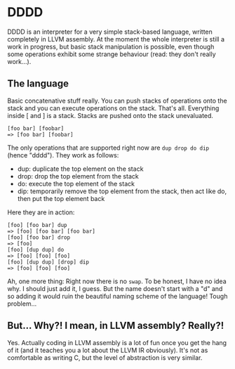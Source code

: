 # DDDD

DDDD is an interpreter for a very simple stack-based language, written completely in LLVM assembly. At the moment the whole interpreter is still a work in progress, but basic stack manipulation is possible, even though some operations exhibit some strange behaviour (read: they don't really work...).

## The language

Basic concatenative stuff really. You can push stacks of operations onto the stack and you can execute operations on the stack. That's all. Everything inside \[ and \] is a stack. Stacks are pushed onto the stack unevaluated.

    [foo bar] [foobar]
    => [foo bar] [foobar]

The only operations that are supported right now are `dup drop do dip` (hence "dddd"). They work as follows:

* dup: duplicate the top element on the stack
* drop: drop the top element from the stack
* do: execute the top element of the stack
* dip: temporarily remove the top element from the stack, then act like do, then put the top element back

Here they are in action:

    [foo] [foo bar] dup
    => [foo] [foo bar] [foo bar]
    [foo] [foo bar] drop
    => [foo]
    [foo] [dup dup] do
    => [foo] [foo] [foo]
    [foo] [dup dup] [drop] dip
    => [foo] [foo] [foo]

Ah, one more thing: Right now there is no `swap`. To be honest, I have no idea why. I should just add it, I guess. But the name doesn't start with a "d" and so adding it would ruin the beautiful naming scheme of the language! Tough problem...

## But... Why?! I mean, in LLVM assembly? Really?!

Yes. Actually coding in LLVM assembly is a lot of fun once you get the hang of it (and it teaches you a lot about the LLVM IR obviously). It's not as comfortable as writing C, but the level of abstraction is very similar.